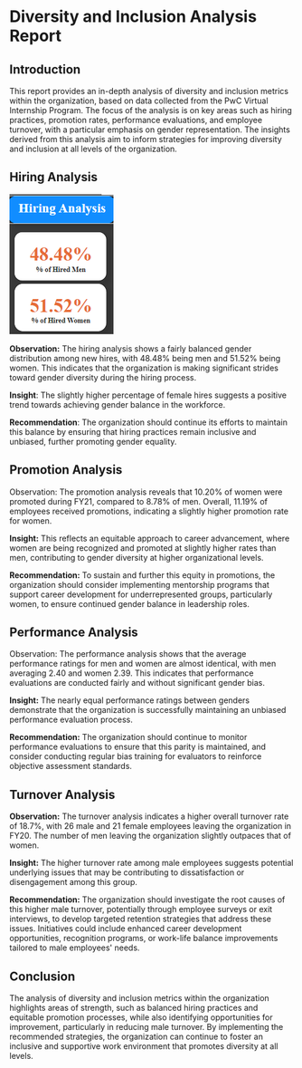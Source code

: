 # Diversity and Inclusion Analysis Report

## Introduction

This report provides an in-depth analysis of diversity and inclusion metrics within the organization, based on data collected from the PwC Virtual Internship Program. The focus of the analysis is on key areas such as hiring practices, promotion rates, performance evaluations, and employee turnover, with a particular emphasis on gender representation. The insights derived from this analysis aim to inform strategies for improving diversity and inclusion at all levels of the organization.

## Hiring Analysis

![Hiring](images/Screenshot_20240819_051317.png)

**Observation:** The hiring analysis shows a fairly balanced gender distribution among new hires, with 48.48% being men and 51.52% being women. This indicates that the organization is making significant strides toward gender diversity during the hiring process.

**Insight**: The slightly higher percentage of female hires suggests a positive trend towards achieving gender balance in the workforce.

**Recommendation**: The organization should continue its efforts to maintain this balance by ensuring that hiring practices remain inclusive and unbiased, further promoting gender equality.


## **Promotion Analysis**

Observation: The promotion analysis reveals that 10.20% of women were promoted during FY21, compared to 8.78% of men. Overall, 11.19% of employees received promotions, indicating a slightly higher promotion rate for women.

**Insight:** This reflects an equitable approach to career advancement, where women are being recognized and promoted at slightly higher rates than men, contributing to gender diversity at higher organizational levels.

**Recommendation:** To sustain and further this equity in promotions, the organization should consider implementing mentorship programs that support career development for underrepresented groups, particularly women, to ensure continued gender balance in leadership roles.

## **Performance Analysis**

Observation: The performance analysis shows that the average performance ratings for men and women are almost identical, with men averaging 2.40 and women 2.39. This indicates that performance evaluations are conducted fairly and without significant gender bias.

**Insight:** The nearly equal performance ratings between genders demonstrate that the organization is successfully maintaining an unbiased performance evaluation process.

**Recommendation:** The organization should continue to monitor performance evaluations to ensure that this parity is maintained, and consider conducting regular bias training for evaluators to reinforce objective assessment standards.

## **Turnover Analysis**

**Observation:** The turnover analysis indicates a higher overall turnover rate of 18.7%, with 26 male and 21 female employees leaving the organization in FY20. The number of men leaving the organization slightly outpaces that of women.

**Insight:** The higher turnover rate among male employees suggests potential underlying issues that may be contributing to dissatisfaction or disengagement among this group.

**Recommendation:** The organization should investigate the root causes of this higher male turnover, potentially through employee surveys or exit interviews, to develop targeted retention strategies that address these issues. Initiatives could include enhanced career development opportunities, recognition programs, or work-life balance improvements tailored to male employees' needs.

## **Conclusion**

The analysis of diversity and inclusion metrics within the organization highlights areas of strength, such as balanced hiring practices and equitable promotion processes, while also identifying opportunities for improvement, particularly in reducing male turnover. By implementing the recommended strategies, the organization can continue to foster an inclusive and supportive work environment that promotes diversity at all levels.


